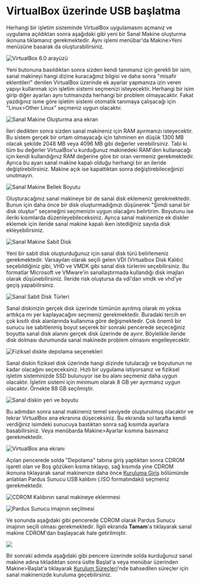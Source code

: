 # VirtualBox üzerinde USB başlatma

Herhangi bir işletim sisteminde VirtualBox uygulamasını açmanız ve uygulama açıldıktan sonra aşağıdaki gibi yeni bir Sanal Makine oluşturma ikonuna tıklamanız gerekmektedir. Aynı işlemi menübar'da Makine&gt;Yeni menüsüne basarak da oluşturabilirsiniz.

![VirtualBox 6.0 aray&#xFC;z&#xFC;](../../../.gitbook/assets/ekran-goeruentuesue_2020-03-07_23-02-15.png)

Yeni butonuna basıldıktan sonra sizden kendi tanımanız için gerekli bir isim, sanal makineyi hangi dizine kuracağınız bilgisi ve daha sonra "misafir eklentileri" denilen VirtualBox üzerinde ek ayarlar yapmanıza izin veren yapıyı kullanmak için işletim sistemi seçmenizi isteyecektir. Herhangi bir isim girip diğer ayarları aynı tutmanızda herhangi bir problem olmayacaktır. Fakat yazdığınız isme göre işletim sistemi otomatik tanımaya çalışacağı için "Linux&gt;Other Linux" seçmeniz uygun olacaktır.

![Sanal Makine Olu&#x15F;turma ana ekran](../../../.gitbook/assets/ekran-goeruentuesue_2020-03-07_22-54-00.png)

İleri dedikten sonra sizden sanal makineniz için RAM ayırmanızı isteyecektir. Bu sistem gerçek bir ortam olmayacağı için tahminen en düşük 1300 MB olacak şekilde 2048 MB veya 4096 MB gibi değerler verebilirsiniz. Tabi ki tüm bu değerler VirtualBox'u kurduğunuz makinedeki RAM'den kullanacağı için kendi kullandığınız RAM değerine göre bir oran vermeniz gerekmektedir. Ayrıca bu ayarı sanal makine kapalı olduğu herhangi bir an ileride değiştirebilirsiniz. Makine açık ise kapattıktan sonra değiştirebileceğinizi unutmayın.

![Sanal Makine Bellek Boyutu](../../../.gitbook/assets/ekran-goeruentuesue_2020-03-07_22-54-16.png)

Oluşturacağınız sanal makineye bir de sanal disk eklemeniz gerekmektedir. Bunun için daha önce bir disk oluşturmadığınızı düşünerek "Şimdi sanal bir disk oluştur" seçeneğini seçmenizin uygun olacağını belirtirim. Boyutunu ise ileriki kısımlarda düzenleyebileceksiniz. Ayrıca sanal makinenize ek diskler eklemek için ileride sanal makine kapalı iken istediğiniz sayıda disk ekleyebilirsiniz.

![Sanal Makine Sabit Disk](../../../.gitbook/assets/ekran-goeruentuesue_2020-03-07_22-54-26.png)

Yeni bir sabit disk oluşturduğunuz için sanal disk türü belirlemeniz gerekmektedir. Varsayılan olarak seçili gelen VDI \(Virtualbox Disk Kalıbı\) seçebildiğiniz gibi, VHD ve VMDK gibi sanal disk türlerini seçebilirsiniz. Bu formatlar Microsoft ve VMware'in sanallaştırmada kullandığı disk imajları olarak düşünebilirsiniz. İleride risk oluştursa da vdi'dan vmdk ve vhd'ye geçiş yapabilirsiniz.

![Sanal Sabit Disk T&#xFC;rleri](../../../.gitbook/assets/ekran-goeruentuesue_2020-03-07_22-54-35.png)

Sanal diskinizin gerçek disk üzerinde tümünün ayrılmış olarak mı yoksa arttıkça mı yer kaplayacağını seçmeniz gerekmektedir. Buradaki tercih en çok kısıtlı disk alanlarında kullanıma göre değişmektedir. Çok önemli bir sunucu ise sabitlenmiş boyut seçerek bir sonraki pencerede seçeceğiniz boyutta sanal disk alanını gerçek disk üzerinde de ayırır. Böylelikle ileride disk dolması durumunda sanal makinede problem olmasını engelleyecektir.

![Fiziksel diskte depolama se&#xE7;enekleri](../../../.gitbook/assets/ekran-goeruentuesue_2020-03-07_22-54-43.png)

Sanal diskin fiziksel disk üzerinde hangi dizinde tutulacağı ve boyutunun ne kadar olacağını seçeceksiniz. Hızlı bir uygulama istiyorsanız ve fiziksel işletim sisteminizde SSD bulunuyor ise bu alanı seçmeniz daha uygun olacaktır. İşletim sistemi için minimum olarak 8 GB yer ayırmanız uygun olacaktır. Örnekte 88 GB seçilmiştir.

![Sanal diskin yeri ve boyutu](../../../.gitbook/assets/ekran-goeruentuesue_2020-03-07_22-55-29.png)

Bu adımdan sonra sanal makineniz temel seviyede oluşturulmuş olacaktır ve tekrar VirtualBox ana ekranına düşeceksiniz. Bu ekranda sol tarafta kendi verdiğiniz isimdeki sunucuya bastıktan sonra sağ kısımda ayarlara basabilirsiniz. Veya menübarda Makine&gt;Ayarlar kısmına basmanız gerekmektedir.

![VirtualBox ana ekran&#x131;](../../../.gitbook/assets/ekran-goeruentuesue_2020-03-07_22-57-12.png)

Açılan pencerede solda "Depolama" tabına giriş yaptıktan sonra CDROM işareti olan ve Boş gözüken kısma tıklayıp, sağ kısımda yine CDROM ikonuna tıklayarak sanal makinenize daha önce [Kuruluma Giriş](../../kurulum-giris.md) bölümünde anlatılan Pardus Sunucu USB kalıbını \(.ISO formatındaki\) seçmeniz gerekmektedir.

![CDROM Kal&#x131;b&#x131;n&#x131;n sanal makineye eklenmesi](../../../.gitbook/assets/ekran-goeruentuesue_2020-03-07_22-57-31.png)

![Pardus Sunucu imaj&#x131;n&#x131;n se&#xE7;ilmesi](../../../.gitbook/assets/ekran-goeruentuesue_2020-03-07_22-57-49.png)

Ve sonunda aşağıdaki gibi pencerede CDROM olarak Pardus Sunucu imajının seçili olması gerekmektedir. İlgili ekranda **Tamam**'a tıklayarak sanal makine CDROM'dan başlayacak hale getirilmiştir.

![](../../../.gitbook/assets/ekran-goeruentuesue_2020-03-07_22-58-15.png)

Bir sonraki adımda aşağıdaki gibi pencere üzerinde solda kurduğunuz sanal makine adına tıkladıktan sonra üstte Başlat'a veya menübar üzerinden Makine&gt;Başlat'a tıklayarak [Kurulum Süreçleri](../../kurulum-surecleri/)'nde bahsedilen süreçler için sanal makinenizde kuruluma geçebilirsiniz.

